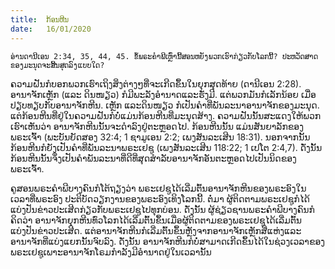 ```yaml
---
title:  ກ້ອນຫີນ
date:   16/01/2020
---
```


`ອ່ານດານີເອນ 2:34, 35, 44, 45. ຂໍ້ພຣະຄຳພີເຫຼົ່ານີ້ສອນຫຍັງພວກເຮົາກ່ຽວກັບໂລກນີ້? ປະຫວັດສາດຂອງມະນຸດຈະສິ້ນສຸດລົງແບບໃດ?`

ຄວາມຝັນກໍບອກພວກເຮົາເຖິງສິ່ງຕ່າງໆທີ່ຈະເກີດຂຶ້ນໃນຍຸກສຸດທ້າຍ (ດານີເອນ 2:28). ອານາຈັກເຫຼັກ (ແລະ ດິນໜຽວ) ກໍມີພະລັງອຳນາດແລະຮັ່ງມີ. ແຕ່ພວກມັນກໍເລັກນ້ອຍ ເມື່ອປຽບທຽບກັບອານາຈັກຫີນ. ເຫຼັກ ແລະດິນໜຽວ ກໍເປັນຄຳທີ່ພັນລະນາອານາຈັກຂອງມະນຸດ. ແຕ່ກ້ອນຫີນທີ່ຢູ່ໃນຄວາມຝັນກໍບໍ່ແມ່ນກ້ອນຫີນທີ່ມະນຸດສ້າງ. ຄວາມຝັນນັ້ນສະແດງໃຫ້ພວກເຮົາເຫັນວ່າ ອານາຈັກຫີນນັ້ນຈະດຳລົງຢູ່ຕະຫຼອດໄປ. ກ້ອນຫີນນັ້ນ ແມ່ນສັນຍາລັກຂອງພຣະເຈົ້າ (ພະບັນຍັດສອງ 32:4; 1 ຊາມູເອນ 2:2; ເພງສັນລະເສີນ 18:31). ນອກຈາກນັ້ນ ກ້ອນຫີນກໍຍັງເປັນຄຳທີ່ພັນລະນາພຣະເຢຊູ (ເພງສັນລະເສີນ 118:22; 1 ເປໂຕ 2:4,7). ດັ່ງນັ້ນ ກ້ອນຫີນນັ້ນຈຶ່ງເປັນຄຳພັນລະນາທີ່ດີທີ່ສຸດສຳລັບອານາຈັກອັນຕະຫຼອດໄປເປັນນິດຂອງພຣະເຈົ້າ.

ຄູສອນພຣະຄຳພີບາງຄົນກໍໂຕ້ຖຽງວ່າ ພຣະເຢຊູໄດ້ເລີ່ມຕົ້ນອານາຈັກຫີນຂອງພຣະອົງໃນເວລາທີ່ພຣະອົງ ປະຕິບັດວຽກງານຂອງພຣະອົງເທິງໂລກນີ້. ຕໍ່ມາ ຜູ້ຕິດຕາມພຣະເຢຊູກໍໄດ້ແບ່ງປັນຂ່າວປະເສີດກ່ຽວກັບພຣະເຢຊູໄປທຸກບ່ອນ. ດັ່ງນັ້ນ ຜູ້ຊ່ຽວຊານພຣະຄຳພີບາງຄົນກໍຄິດວ່າ ອານາຈັກຍຸກຫີນທົ່ວໂລກໄດ້ເລີ່ມຕົ້ນຂຶ້ນເມື່ອຜູ້ຕິດຕາມຂອງພຣະເຢຊູໄດ້ເລີ່ມຕົ້ນແບ່ງປັນຂ່າວປະເສີດ. ແຕ່ອານາຈັກຫີນກໍເລີ່ມຕົ້ນຂຶ້ນຫຼັງຈາກອານາຈັກເຫຼັກສີ່ແຫ່ງແລະ ອານາຈັກທີ່ແບ່ງແຍກນັ້ນຈົບລົງ. ດັ່ງນັ້ນ ອານາຈັກຫີນກໍບໍ່ສາມາດເກີດຂຶ້ນໄດ້ໃນຊ່ວງເວລາຂອງພຣະເຢຊູເພາະອານາຈັກໂຣມກຳລັງມີອຳນາດຢູ່ໃນເວລານັ້ນ
